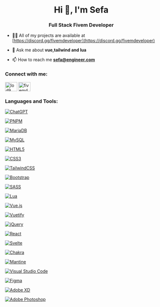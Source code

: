 <h1 align="center">Hi 👋, I'm Sefa</h1>
<h3 align="center">Full Stack Fivem Developer</h3>

- 👨‍💻 All of my projects are available at [https://discord.gg/fivemdeveloper](https://discord.gg/fivemdeveloper)

- 💬 Ask me about **vue,tailwind and lua**

- 📫 How to reach me **sefa@engineer.com**

<h3 align="left">Connect with me:</h3>
<p align="left">
<a href="https://dev.to/lod9" target="blank"><img align="center" src="https://raw.githubusercontent.com/rahuldkjain/github-profile-readme-generator/master/src/images/icons/Social/devto.svg" alt="lod9" height="30" width="40" /></a>
<a href="https://discord.gg/fivemdeveloper" target="blank"><img align="center" src="https://raw.githubusercontent.com/rahuldkjain/github-profile-readme-generator/master/src/images/icons/Social/discord.svg" alt="fivemdeveloper" height="30" width="40" /></a>
</p>

<h3 align="left">Languages and Tools:</h3>
<p align="left"> <a href="https://getbootstrap.com" target="_blank" rel="noreferrer"> 
 
![ChatGPT](https://img.shields.io/badge/chatGPT-74aa9c?style=for-the-badge&logo=openai&logoColor=white)

![PNPM](https://img.shields.io/badge/pnpm-%234a4a4a.svg?style=for-the-badge&logo=pnpm&logoColor=f69220)
 
![MariaDB](https://img.shields.io/badge/MariaDB-003545?style=for-the-badge&logo=mariadb&logoColor=white)
 
![MySQL](https://img.shields.io/badge/mysql-4479A1.svg?style=for-the-badge&logo=mysql&logoColor=white)

![HTML5](https://img.shields.io/badge/html5-%23E34F26.svg?style=for-the-badge&logo=html5&logoColor=white)

![CSS3](https://img.shields.io/badge/css3-%231572B6.svg?style=for-the-badge&logo=css3&logoColor=white)

![TailwindCSS](https://img.shields.io/badge/tailwindcss-%2338B2AC.svg?style=for-the-badge&logo=tailwind-css&logoColor=white)

![Bootstrap](https://img.shields.io/badge/bootstrap-%238511FA.svg?style=for-the-badge&logo=bootstrap&logoColor=white)

![SASS](https://img.shields.io/badge/SASS-hotpink.svg?style=for-the-badge&logo=SASS&logoColor=white)


![Lua](https://img.shields.io/badge/lua-%232C2D72.svg?style=for-the-badge&logo=lua&logoColor=white)

![Vue.js](https://img.shields.io/badge/vuejs-%2335495e.svg?style=for-the-badge&logo=vuedotjs&logoColor=%234FC08D)

![Vuetify](https://img.shields.io/badge/Vuetify-1867C0?style=for-the-badge&logo=vuetify&logoColor=AEDDFF)

![jQuery](https://img.shields.io/badge/jquery-%230769AD.svg?style=for-the-badge&logo=jquery&logoColor=white)

![React](https://img.shields.io/badge/react-%2320232a.svg?style=for-the-badge&logo=react&logoColor=%2361DAFB)

![Svelte](https://img.shields.io/badge/svelte-%23f1413d.svg?style=for-the-badge&logo=svelte&logoColor=white)

![Chakra](https://img.shields.io/badge/chakra-%234ED1C5.svg?style=for-the-badge&logo=chakraui&logoColor=white)

![Mantine](https://img.shields.io/badge/Mantine-ffffff?style=for-the-badge&logo=Mantine&logoColor=339af0)


![Visual Studio Code](https://img.shields.io/badge/Visual%20Studio%20Code-0078d7.svg?style=for-the-badge&logo=visual-studio-code&logoColor=white)

![Figma](https://img.shields.io/badge/figma-%23F24E1E.svg?style=for-the-badge&logo=figma&logoColor=white)

![Adobe XD](https://img.shields.io/badge/Adobe%20XD-470137?style=for-the-badge&logo=Adobe%20XD&logoColor=#FF61F6)

![Adobe Photoshop](https://img.shields.io/badge/adobe%20photoshop-%2331A8FF.svg?style=for-the-badge&logo=adobe%20photoshop&logoColor=white)

</a> </p>





